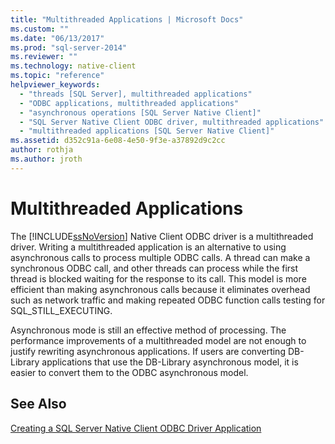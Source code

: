 ```yaml
---
title: "Multithreaded Applications | Microsoft Docs"
ms.custom: ""
ms.date: "06/13/2017"
ms.prod: "sql-server-2014"
ms.reviewer: ""
ms.technology: native-client
ms.topic: "reference"
helpviewer_keywords: 
  - "threads [SQL Server], multithreaded applications"
  - "ODBC applications, multithreaded applications"
  - "asynchronous operations [SQL Server Native Client]"
  - "SQL Server Native Client ODBC driver, multithreaded applications"
  - "multithreaded applications [SQL Server Native Client]"
ms.assetid: d352c91a-6e08-4e50-9f3e-a37892d9c2cc
author: rothja
ms.author: jroth
---
```

# Multithreaded Applications
  The [!INCLUDE[ssNoVersion](../../../includes/ssnoversion-md.md)] Native Client ODBC driver is a multithreaded driver. Writing a multithreaded application is an alternative to using asynchronous calls to process multiple ODBC calls. A thread can make a synchronous ODBC call, and other threads can process while the first thread is blocked waiting for the response to its call. This model is more efficient than making asynchronous calls because it eliminates overhead such as network traffic and making repeated ODBC function calls testing for SQL_STILL_EXECUTING.  
  
 Asynchronous mode is still an effective method of processing. The performance improvements of a multithreaded model are not enough to justify rewriting asynchronous applications. If users are converting DB-Library applications that use the DB-Library asynchronous model, it is easier to convert them to the ODBC asynchronous model.  
  
## See Also  
 [Creating a SQL Server Native Client ODBC Driver Application](creating-a-driver-application.md)  
  
  
